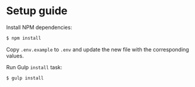 # Setup guide

Install NPM dependencies:
```sh
$ npm install
```

Copy `.env.example` to `.env` and update the new file with the corresponding values.

Run Gulp `install` task:
```sh
$ gulp install
```

